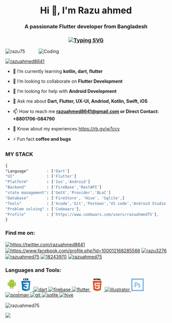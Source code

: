 <h1 align="center">Hi 👋, I'm Razu ahmed</h1>
<h3 align="center">A passionate Flutter developer from Bangladesh</h3>
<h3 align="center"><a href="https://git.io/typing-svg"><img src="https://readme-typing-svg.demolab.com?font=Fira+Code&duration=3500&pause=1000&center=true&vCenter=true&width=435&lines=Aspiring+Software+Engineer;Open+Source+Contributor;Problem+Solver;Full+Stack+Web+Developer;Content+creator;Tech+Enthusiast" alt="Typing SVG" /></a></h3>
<img align='right' alt='Coding' width='400' src='https://cdn.dribbble.com/users/1162077/screenshots/3848914/programmer.gif'>
<p align="left"> <img src="https://komarev.com/ghpvc/?username=razu75&label=Profile%20views&color=0e75b6&style=flat" alt="razu75" /> </p>
<p align="left"> <a href="https://twitter.com/razuahmed8641" target="blank"><img src="https://img.shields.io/twitter/follow/razuahmed8641?logo=twitter&style=for-the-badge" alt="razuahmed8641" /></a> </p>

- 🌱 I’m currently learning **kotlin, dart, flutter**

- 👯 I’m looking to collaborate on **Flutter Development**

- 🤝 I’m looking for help with **Android Development**

- 💬 Ask me about **Dart, Flutter, UX-UI, Andriod, Kotlin, Swift, iOS**

- 📫 How to reach me **razuahmed8641@gmail.com or Direct Contact: +8801706-084790**
- 📄 Know about my experiences https://rb.gy/w7ccy

- ⚡ Fun fact **coffee and bugs**

 <h3>MY STACK</h3>
 
```css
{
"Language"        : ['Dart']
"UI"              : ['Flutter']
"Platform"        : ['Ios','Android']
"Backend"         : ['FireBase','RestAPI']
"state management": ['GetX','Provider','BLoC']
"Database"        : ['FireStore', 'Hive', 'Sqlite',]
"Tools"           : ['Xcode','Git','Postman','VS code','Android Studio','Figma']
"Problem solving" : ['Codewars'],
"Profile"         : ['https://www.codewars.com/users/razuahmed75'],
}
```


<h3 align="left">Find me on:</h3>
<p align="left">
<a href="https://twitter.com/razuahmed8641" target="blank"><img align="center" src="https://raw.githubusercontent.com/rahuldkjain/github-profile-readme-generator/master/src/images/icons/Social/twitter.svg" alt="https://twitter.com/razuahmed8641" height="30" width="40" /></a>
<a href="https://www.facebook.com/profile.php?id=100012168285566" target="blank"><img align="center" src="https://raw.githubusercontent.com/rahuldkjain/github-profile-readme-generator/master/src/images/icons/Social/facebook.svg" alt="https://www.facebook.com/profile.php?id=100012168285566" height="30" width="40" /></a>
  <a href="https://instagram.com/razu3276" target="blank"><img align="center" src="https://raw.githubusercontent.com/rahuldkjain/github-profile-readme-generator/master/src/images/icons/Social/instagram.svg" alt="razu3276" height="30" width="40" /></a>
  <a href="https://linkedin.com/in/razuahmed75" target="blank"><img align="center" src="https://raw.githubusercontent.com/rahuldkjain/github-profile-readme-generator/master/src/images/icons/Social/linked-in-alt.svg" alt="razuahmed75" height="30" width="40" /></a>
  <a href="https://stackoverflow.com/users/18243970" target="blank"><img align="center" src="https://raw.githubusercontent.com/rahuldkjain/github-profile-readme-generator/master/src/images/icons/Social/stack-overflow.svg" alt="18243970" height="30" width="40" /></a>
<a href="https://dribbble.com/razuahmed75" target="blank"><img align="center" src="https://raw.githubusercontent.com/rahuldkjain/github-profile-readme-generator/master/src/images/icons/Social/dribbble.svg" alt="razuahmed75" height="30" width="40" /></a>

</p>

<h3 align="left">Languages and Tools:</h3>
<p align="left"> <a href="https://developer.android.com" target="_blank" rel="noreferrer"> <img src="https://raw.githubusercontent.com/devicons/devicon/master/icons/android/android-original-wordmark.svg" alt="android" width="40" height="40"/> </a> <a href="https://www.w3schools.com/css/" target="_blank" rel="noreferrer"> <img src="https://raw.githubusercontent.com/devicons/devicon/master/icons/css3/css3-original-wordmark.svg" alt="css3" width="40" height="40"/> </a> <a href="https://dart.dev" target="_blank" rel="noreferrer"> <img src="https://www.vectorlogo.zone/logos/dartlang/dartlang-icon.svg" alt="dart" width="40" height="40"/> </a> <a href="https://firebase.google.com/" target="_blank" rel="noreferrer"> <img src="https://www.vectorlogo.zone/logos/firebase/firebase-icon.svg" alt="firebase" width="40" height="40"/> </a> <a href="https://flutter.dev" target="_blank" rel="noreferrer"> <img src="https://www.vectorlogo.zone/logos/flutterio/flutterio-icon.svg" alt="flutter" width="40" height="40"/> </a> <a href="https://www.w3.org/html/" target="_blank" rel="noreferrer"> <img src="https://raw.githubusercontent.com/devicons/devicon/master/icons/html5/html5-original-wordmark.svg" alt="html5" width="40" height="40"/> </a> <a href="https://www.adobe.com/in/products/illustrator.html" target="_blank" rel="noreferrer"> <img src="https://www.vectorlogo.zone/logos/adobe_illustrator/adobe_illustrator-icon.svg" alt="illustrator" width="40" height="40"/> </a> <a href="https://www.photoshop.com/en" target="_blank" rel="noreferrer"> <img src="https://raw.githubusercontent.com/devicons/devicon/master/icons/photoshop/photoshop-line.svg" alt="photoshop" width="40" height="40"/> </a> <a href="https://postman.com" target="_blank" rel="noreferrer"> <img src="https://www.vectorlogo.zone/logos/getpostman/getpostman-icon.svg" alt="postman" width="40" height="40"/> </a><a href="https://git-scm.com/" target="_blank" rel="noreferrer"> <img src="https://www.vectorlogo.zone/logos/git-scm/git-scm-icon.svg" alt="git" width="40" height="40"/>
  <a href="https://www.sqlite.org/" target="_blank" rel="noreferrer"> <img src="https://www.vectorlogo.zone/logos/sqlite/sqlite-icon.svg" alt="sqlite" width="40" height="40"/> </a>
  <a href="https://hive.apache.org/" target="_blank" rel="noreferrer"> <img src="https://www.vectorlogo.zone/logos/apache_hive/apache_hive-icon.svg" alt="hive" width="40" height="40"/> </a>
</p>



<p><img align="center" src="https://github-readme-streak-stats.herokuapp.com/?user=razuahmed75&show_icons=true&theme=highcontrast" alt="razuahmed75" /></p>

![](https://raw.githubusercontent.com/D3vil0per/D3vil0per/main/.images/footer.svg)


